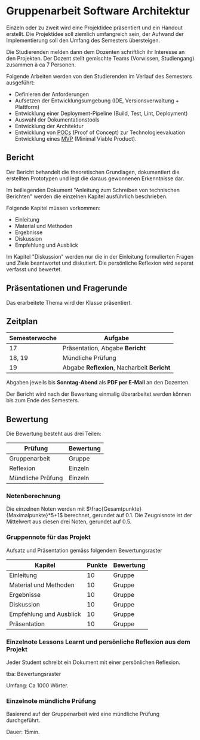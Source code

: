 # Gruppenarbeit Software Architektur

Einzeln oder zu zweit wird eine Projektidee präsentiert und ein Handout erstellt. Die Projektidee soll ziemlich
umfangreich sein, der Aufwand der Implementierung soll den Umfang des Semesters übersteigen.

Die Studierenden melden dann dem Dozenten schriftlich ihr Interesse an den Projekten. Der Dozent stellt gemischte
Teams (Vorwissen, Studiengang) zusammen à ca 7 Personen.

Folgende Arbeiten werden von den Studierenden im Verlauf des Semesters ausgeführt:

- Definieren der Anforderungen
- Aufsetzen der Entwicklungsumgebung (IDE, Versionsverwaltung + Plattform)
- Entwicklung einer Deployment-Pipeline (Build, Test, Lint, Deployment)
- Auswahl der Dokumentationstools
- Entwicklung der Architektur
- Entwicklung von [POCs](https://de.wikipedia.org/wiki/Proof_of_Concept) (Proof of Concept) zur Technologieevaluation Entwicklung eines 
[MVP](https://de.wikipedia.org/wiki/Minimum_Viable_Product) (Minimal Viable Product).

## Bericht

Der Bericht behandelt die theoretischen Grundlagen, dokumentiert die erstellten Prototypen und legt die daraus
gewonnenen Erkenntnisse dar.

Im beiliegenden Dokument "Anleitung zum Schreiben von technischen Berichten" werden die einzelnen Kapitel ausführlich
beschrieben.

Folgende Kapitel müssen vorkommen:

- Einleitung
- Material und Methoden
- Ergebnisse
- Diskussion
- Empfehlung und Ausblick

Im Kapitel "Diskussion" werden nur die in der Einleitung formulierten Fragen und Ziele beantwortet und diskutiert. 
Die persönliche Reflexion wird separat verfasst und bewertet.

## Präsentationen und Fragerunde

Das erarbeitete Thema wird der Klasse präsentiert.

## Zeitplan

| Semesterwoche | Aufgabe                                      |
|---------------|----------------------------------------------|
| 17            | Präsentation, Abgabe **Bericht**             |
| 18, 19        | Mündliche Prüfung                            |
| 19            | Abgabe **Reflexion**, Nacharbeit **Bericht** |

Abgaben jeweils bis **Sonntag-Abend** als **PDF per E-Mail** an den Dozenten.

Der Bericht wird nach der Bewertung einmalig überarbeitet werden können bis zum Ende des Semesters.

## Bewertung

Die Bewertung besteht aus drei Teilen:

| Prüfung           | Bewertung |
|-------------------|-----------|
| Gruppenarbeit     | Gruppe    |
| Reflexion         | Einzeln   |
| Mündliche Prüfung | Einzeln   |

### Notenberechnung

Die einzelnen Noten werden mit $\frac{Gesamtpunkte}{Maximalpunkte}*5+1$ berechnet, gerundet auf 0.1. Die Zeugnisnote ist
der Mittelwert aus diesen drei Noten, gerundet auf 0.5.

### Gruppennote für das Projekt

Aufsatz und Präsentation gemäss folgendem Bewertungsraster

| Kapitel                 | Punkte | Bewertung |
|-------------------------|--------|-----------|
| Einleitung              | 10     | Gruppe    |
| Material und Methoden   | 10     | Gruppe    |
| Ergebnisse              | 10     | Gruppe    |
| Diskussion              | 10     | Gruppe    |
| Empfehlung und Ausblick | 10     | Gruppe    |
| Präsentation            | 10     | Gruppe    |

### Einzelnote Lessons Learnt und persönliche Reflexion aus dem Projekt

Jeder Student schreibt ein Dokument mit einer persönlichen Reflexion.

tba: Bewertungsraster

Umfang: Ca 1000 Wörter.

### Einzelnote mündliche Prüfung

Basierend auf der Gruppenarbeit wird eine mündliche Prüfung durchgeführt.

Dauer: 15min.